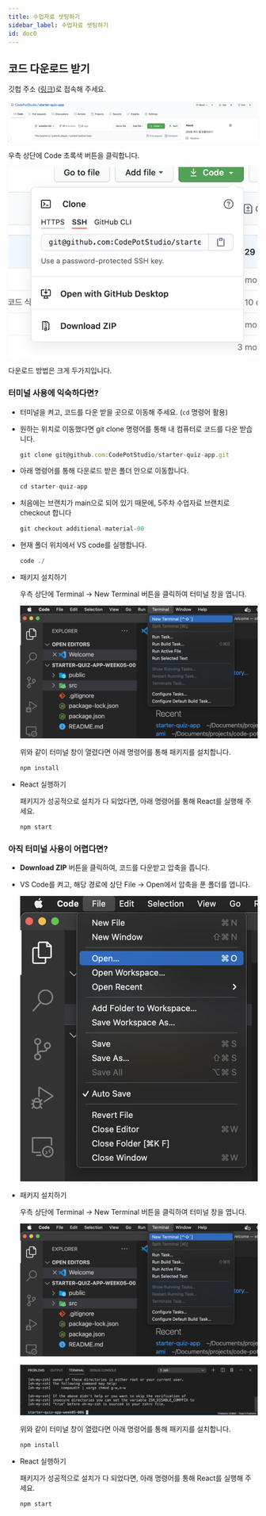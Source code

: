 ```yaml
---
title: 수업자료 셋팅하기
sidebar_label: 수업자료 셋팅하기
id: doc0
---
```


## 코드 다운로드 받기

깃헙 주소 ([링크](https://github.com/CodePotStudio/starter-quiz-app/tree/additional-material-00))로 접속해 주세요.

![./doc0_assets/Screen_Shot_2021-03-19_at_10.38.42_AM.png](./doc0_assets/Screen_Shot_2021-03-19_at_10.38.42_AM.png)

우측 상단에 Code 초록색 버튼을 클릭합니다.

![./doc0_assets/Screen_Shot_2021-03-19_at_10.39.12_AM.png](./doc0_assets/Screen_Shot_2021-03-19_at_10.39.12_AM.png)

다운로드 방법은 크게 두가지입니다.

### 터미널 사용에 익숙하다면?

- 터미널을 켜고, 코드를 다운 받을 곳으로 이동해 주세요. (`cd` 명령어 활용)
- 원하는 위치로 이동했다면 git clone 명령어를 통해 내 컴퓨터로 코드를 다운 받습니다.

  ```jsx
  git clone git@github.com:CodePotStudio/starter-quiz-app.git
  ```

- 아래 명령어를 통해 다운로드 받은 폴더 안으로 이동합니다.

  ```jsx
  cd starter-quiz-app
  ```

- 처음에는 브랜치가 main으로 되어 있기 때문에, 5주차 수업자료 브랜치로 checkout 합니다

  ```jsx
  git checkout additional-material-00
  ```

- 현재 폴더 위치에서 VS code를 실행합니다.

  ```jsx
  code ./
  ```

- 패키지 설치하기

  우측 상단에 Terminal → New Terminal 버튼을 클릭하여 터미널 창을 엽니다.

  ![./doc0_assets/Screen_Shot_2021-03-19_at_10.52.23_AM.png](./doc0_assets/Screen_Shot_2021-03-19_at_10.52.23_AM.png)

  위와 같이 터미널 창이 열렸다면 아래 명령어를 통해 패키지를 설치합니다.

  ```jsx
  npm install
  ```

- React 실행하기

  패키지가 성공적으로 설치가 다 되었다면, 아래 명령어를 통해 React를 실행해 주세요.

  ```jsx
  npm start
  ```

### 아직 터미널 사용이 어렵다면?

- **Download ZIP** 버튼을 클릭하여, 코드를 다운받고 압축을 풉니다.
- VS Code를 켜고, 해당 경로에 상단 File → Open에서 압축을 푼 폴더를 엽니다.

  ![./doc0_assets/Screen_Shot_2021-03-19_at_10.51.05_AM.png](./doc0_assets/Screen_Shot_2021-03-19_at_10.51.05_AM.png)

- 패키지 설치하기

  우측 상단에 Terminal → New Terminal 버튼을 클릭하여 터미널 창을 엽니다.

  ![./doc0_assets/Screen_Shot_2021-03-19_at_10.52.23_AM.png](./doc0_assets/Screen_Shot_2021-03-19_at_10.52.23_AM.png)

  ![./doc0_assets/Screen_Shot_2021-03-19_at_10.53.15_AM.png](./doc0_assets/Screen_Shot_2021-03-19_at_10.53.15_AM.png)

  위와 같이 터미널 창이 열렸다면 아래 명령어를 통해 패키지를 설치합니다.

  ```jsx
  npm install
  ```

- React 실행하기

  패키지가 성공적으로 설치가 다 되었다면, 아래 명령어를 통해 React를 실행해 주세요.

  ```jsx
  npm start
  ```
